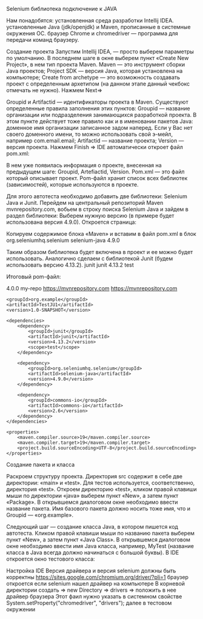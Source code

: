 Selenium библиотека подключение к JAVA

Нам понадобятся:
установленная среда разработки Intellij IDEA.
установленные Java (jdk/openjdk) и Maven, прописанные в системные окружения ОС.
браузер Chrome и chromedriver — программа для передачи команд браузеру.


Создание проекта
Запустим Intellij IDEA, — просто выберем параметры по умолчанию.
В последнем шаге в окне выберем пункт «Create New Project», в нем тип проекта Maven. 
Maven — это инструмент сборки Java проектов;
Project SDK — версия Java, которая установлена на компьютере;
Create from archetype — это возможность создавать проект с определенным архетипом (на данном этапе данный чекбокс отмечать не нужно).
Нажмем Next=>

Groupid и Artifactid — идентификаторы проекта в Maven. Существуют определенные правила заполнения этих пунктов:
Groupid — название организации или подразделения занимающихся разработкой проекта. В этом пункте действует тоже правило как и в именовании пакетов Java: доменное имя организации записанное задом наперед. Если у Вас нет своего доменного имени, то можно использовать свой э-мейл, например com.email.email;
Artifactid — название проекта;
Version — версия проекта.
Нажмем Finish => IDE автоматически откроет файл pom.xml:

В нем уже появилась информация о проекте, внесенная на предыдущем шаге: 
Groupid, Artefiactid, Version.
Pom.xml — это файл который описывает проект. 
Pom-файл хранит список всех библиотек (зависимостей), которые используются в проекте.

Для этого автотеста необходимо добавить две библиотеки: Selenium Java и Junit. 
Перейдем на центральный репозиторий Maven mvnrepository.com, вобьем в строку поиска Selenium Java и зайдем в раздел библиотеки:
Выберем нужную версию (в примере будет использована версия 4.9.0). Откроется страница:

Копируем содержимое блока «Maven» и вставим в файл pom.xml в блок
<dependency>
       <groupId>org.seleniumhq.selenium</groupId>
       <artifactId>selenium-java</artifactId>
       <version>4.9.0</version>
</dependency>


Таким образом библиотека будет включена в проект и ее можно будет использовать. Аналогично сделаем с библиотекой Junit (будем использовать версию 4.13.2).
<dependency>
       <groupId>junit</groupId>
       <artifactId>junit</artifactId>
       <version>4.13.2</version>
       <scope>test</scope>
</dependency>

Итоговый pom-файл:
<?xml version="1.0" encoding="UTF-8"?>
<project xmlns="http://maven.apache.org/POM/4.0.0"
         xmlns:xsi="http://www.w3.org/2001/XMLSchema-instance"
         xsi:schemaLocation="http://maven.apache.org/POM/4.0.0 http://maven.apache.org/xsd/maven-4.0.0.xsd">
    <modelVersion>4.0.0</modelVersion>
    <repositories>
        <repository>
            <id>my-repo</id>
            <name>https://mvnrepository.com</name>
            <url>https://mvnrepository.com</url>
        </repository>
    </repositories>

    <groupId>org.example</groupId>
    <artifactId>TestJU1</artifactId>
    <version>1.0-SNAPSHOT</version>

    <dependencies>
        <dependency>
            <groupId>junit</groupId>
            <artifactId>junit</artifactId>
            <version>4.13.2</version>
            <scope>test</scope>
        </dependency>

        <dependency>
            <groupId>org.seleniumhq.selenium</groupId>
            <artifactId>selenium-java</artifactId>
            <version>4.9.0</version>
        </dependency>

        <dependency>
            <groupId>commons-io</groupId>
            <artifactId>commons-io</artifactId>
            <version>2.6</version>
        </dependency>
    </dependencies>

    <properties>
        <maven.compiler.source>19</maven.compiler.source>
        <maven.compiler.target>19</maven.compiler.target>
        <project.build.sourceEncoding>UTF-8</project.build.sourceEncoding>
    </properties>

</project>

Создание пакета и класса

Раскроем структуру проекта. 
Директория src содержит в себе две директории: «main» и «test». 
Для тестов используется, соответственно, директория «test». 
Откроем директорию «test», кликом правой клавиши мыши по директории «java» выберем пункт «New», а затем пункт «Package». 
В открывшемся диалоговом окне необходимо ввести название пакета. 
Имя базового пакета должно носить тоже имя, что и Groupid — «org.example».

Следующий шаг — создание класса Java, в котором пишется код автотеста.
Кликом правой клавиши мыши по названию пакета выберем пункт «New», а затем пункт «Java Class».
В открывшемся диалоговом окне необходимо ввести имя Java класса, например, MyTest (название класса в Java всегда должно начинаться с большой буквы). В IDE откроется окно тестового класса:


Настройка IDE
Версия драйвера и версия selenium должны быть корректны
https://sites.google.com/chromium.org/driver/?pli=1
браузер откроется если selenium нашел драйвер на компьютере
В корневой директории создать => new Directory => drivers => положить в нее драйвер браузера
Этот фаил нужно указать в системном свойстве System.setProperty("chromedriver", "drivers"); далее в тестовом окружении
